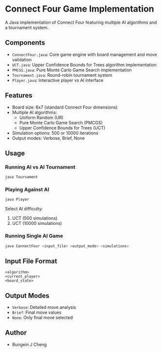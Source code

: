 # Connect Four Game Implementation

A Java implementation of Connect Four featuring multiple AI algorithms and a tournament system.

## Components

- `ConnectFour.java`: Core game engine with board management and move validation
- `UCT.java`: Upper Confidence Bounds for Trees algorithm implementation
- `PMCGS.java`: Pure Monte Carlo Game Search implementation
- `Tournament.java`: Round-robin tournament system
- `Player.java`: Interactive player vs AI interface

## Features

- Board size: 6x7 (standard Connect Four dimensions)
- Multiple AI algorithms:
  - Uniform Random (UR)
  - Pure Monte Carlo Game Search (PMCGS)
  - Upper Confidence Bounds for Trees (UCT)
- Simulation options: 500 or 10000 iterations
- Output modes: Verbose, Brief, None

## Usage

### Running AI vs AI Tournament
```bash
java Tournament
```

### Playing Against AI
```bash
java Player
```
Select AI difficulty:
1. UCT (500 simulations)
2. UCT (10000 simulations)

### Running Single AI Game
```bash
java ConnectFour <input_file> <output_mode> <simulations>
```

## Input File Format
```
<algorithm>
<current_player>
<board_state>
```

## Output Modes
- `Verbose`: Detailed move analysis
- `Brief`: Final move values
- `None`: Only final move selected

## Author
- Bungein J Cheng